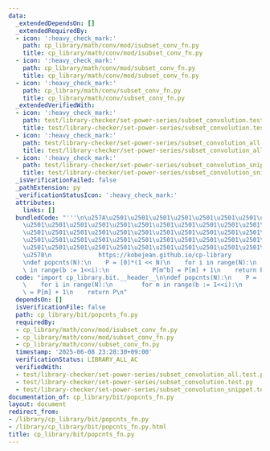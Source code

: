 ```yaml
---
data:
  _extendedDependsOn: []
  _extendedRequiredBy:
  - icon: ':heavy_check_mark:'
    path: cp_library/math/conv/mod/isubset_conv_fn.py
    title: cp_library/math/conv/mod/isubset_conv_fn.py
  - icon: ':heavy_check_mark:'
    path: cp_library/math/conv/mod/subset_conv_fn.py
    title: cp_library/math/conv/mod/subset_conv_fn.py
  - icon: ':heavy_check_mark:'
    path: cp_library/math/conv/subset_conv_fn.py
    title: cp_library/math/conv/subset_conv_fn.py
  _extendedVerifiedWith:
  - icon: ':heavy_check_mark:'
    path: test/library-checker/set-power-series/subset_convolution.test.py
    title: test/library-checker/set-power-series/subset_convolution.test.py
  - icon: ':heavy_check_mark:'
    path: test/library-checker/set-power-series/subset_convolution_all.test.py
    title: test/library-checker/set-power-series/subset_convolution_all.test.py
  - icon: ':heavy_check_mark:'
    path: test/library-checker/set-power-series/subset_convolution_snippet.test.py
    title: test/library-checker/set-power-series/subset_convolution_snippet.test.py
  _isVerificationFailed: false
  _pathExtension: py
  _verificationStatusIcon: ':heavy_check_mark:'
  attributes:
    links: []
  bundledCode: "'''\n\u257A\u2501\u2501\u2501\u2501\u2501\u2501\u2501\u2501\u2501\u2501\
    \u2501\u2501\u2501\u2501\u2501\u2501\u2501\u2501\u2501\u2501\u2501\u2501\u2501\
    \u2501\u2501\u2501\u2501\u2501\u2501\u2501\u2501\u2501\u2501\u2501\u2501\u2501\
    \u2501\u2501\u2501\u2501\u2501\u2501\u2501\u2501\u2501\u2501\u2501\u2501\u2501\
    \u2501\u2501\u2501\u2501\u2501\u2501\u2501\u2501\u2501\u2501\u2501\u2501\u2501\
    \u2578\n             https://kobejean.github.io/cp-library               \n'''\n\
    \ndef popcnts(N):\n    P = [0]*(1 << N)\n    for i in range(N):\n        for m\
    \ in range(b := 1<<i):\n            P[m^b] = P[m] + 1\n    return P\n"
  code: "import cp_library.bit.__header__\n\ndef popcnts(N):\n    P = [0]*(1 << N)\n\
    \    for i in range(N):\n        for m in range(b := 1<<i):\n            P[m^b]\
    \ = P[m] + 1\n    return P\n"
  dependsOn: []
  isVerificationFile: false
  path: cp_library/bit/popcnts_fn.py
  requiredBy:
  - cp_library/math/conv/mod/isubset_conv_fn.py
  - cp_library/math/conv/mod/subset_conv_fn.py
  - cp_library/math/conv/subset_conv_fn.py
  timestamp: '2025-06-08 23:28:30+09:00'
  verificationStatus: LIBRARY_ALL_AC
  verifiedWith:
  - test/library-checker/set-power-series/subset_convolution_all.test.py
  - test/library-checker/set-power-series/subset_convolution.test.py
  - test/library-checker/set-power-series/subset_convolution_snippet.test.py
documentation_of: cp_library/bit/popcnts_fn.py
layout: document
redirect_from:
- /library/cp_library/bit/popcnts_fn.py
- /library/cp_library/bit/popcnts_fn.py.html
title: cp_library/bit/popcnts_fn.py
---
```

